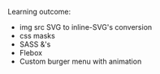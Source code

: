Learning outcome:
- img src SVG to inline-SVG's conversion
- css masks
- SASS &'s
- Flebox
- Custom burger menu with animation